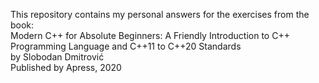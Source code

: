 This repository contains my personal answers for the exercises from the book:
<br>
Modern C++ for Absolute Beginners: A Friendly Introduction to C++ Programming Language and C++11 to C++20 Standards
<br>
by Slobodan Dmitrović
<br>
Published by Apress, 2020
